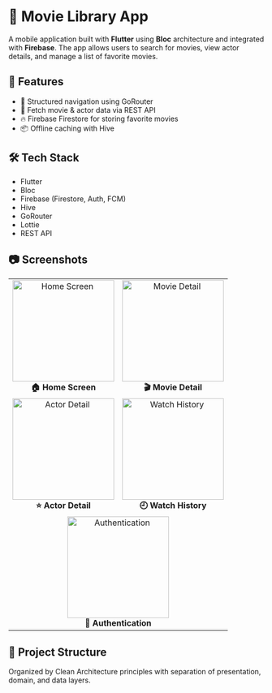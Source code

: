 <h1>📱 Movie Library App</h1>

<p>A mobile application built with <strong>Flutter</strong> using <strong>Bloc</strong> architecture and integrated with <strong>Firebase</strong>. The app allows users to search for movies, view actor details, and manage a list of favorite movies.</p>

<h2>🚀 Features</h2>
<ul>
  <li>🧭 Structured navigation using GoRouter</li>
  <li>📡 Fetch movie & actor data via REST API</li>
  <li>🔥 Firebase Firestore for storing favorite movies</li>
  <li>📦 Offline caching with Hive</li>
</ul>

<h2>🛠 Tech Stack</h2>
<ul>
  <li>Flutter</li>
  <li>Bloc</li>
  <li>Firebase (Firestore, Auth, FCM)</li>
  <li>Hive</li>
  <li>GoRouter</li>
  <li>Lottie</li>
  <li>REST API</li>
</ul>

<h2>📷 Screenshots</h2>
<table>
  <tr>
    <td align="center">
      <img src="https://github.com/user-attachments/assets/a0287a70-caeb-4685-931e-7d372748119f" width="200" alt="Home Screen"/><br/>
      <strong>🏠 Home Screen</strong>
    </td>
    <td align="center">
      <img src="https://github.com/user-attachments/assets/af78299f-50a0-49fe-8eda-af7447bf7800" width="200" alt="Movie Detail"/><br/>
      <strong>🎬 Movie Detail</strong>
    </td>
  </tr>
  <tr>
    <td align="center">
      <img src="https://github.com/user-attachments/assets/0ced2ec1-c0dc-45ff-9b92-7ae40d25f2bc" width="200" alt="Actor Detail"/><br/>
      <strong>⭐ Actor Detail</strong>
    </td>
    <td align="center">
      <img src="https://github.com/user-attachments/assets/3ab57369-4c7d-4a87-8691-26c7ec6146eb" width="200" alt="Watch History"/><br/>
      <strong>🕘 Watch History</strong>
    </td>
  </tr>
  <tr>
    <td align="center" colspan="2">
      <img src="https://github.com/user-attachments/assets/b627f33c-7980-4451-82af-267894e3294a" width="200" alt="Authentication"/><br/>
      <strong>🔐 Authentication</strong>
    </td>
  </tr>
</table>





<h2>📁 Project Structure</h2>
<p>Organized by Clean Architecture principles with separation of presentation, domain, and data layers.</p>
